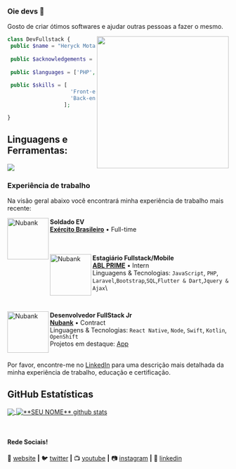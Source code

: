 ### Oie devs 👋

Gosto de criar ótimos softwares e ajudar outras pessoas a fazer o mesmo.

<img align="right" width="300" src="https://i2.wp.com/allhtaccess.info/wp-content/uploads/2018/03/programming.gif?fit=1281%2C716&ssl=1" />

```php
class DevFullstack {
 public $name = "Heryck Mota";
 
 public $acknowledgements = ['MVC','structured database','Backend','Frontend(loading)'];
 
 public $languages = ['PHP', 'JS']; 
 
 public $skills = [ 
                    'Front-end' => ['Jquery', 'Ajax', 'Bootstrap']
                    'Back-end' => ['Laravel','SQL','Node']
                  ];

}
```

## **Linguagens e Ferramentas:**  
<p align="left">
  <a href="https://skillicons.dev">
    <img src="https://skillicons.dev/icons?i=php,laravel,nodejs,html,css,bootstrap,js,jquery,git" />
  </a>
</p>
<!-- <code><img height="30" src="https://raw.githubusercontent.com/github/explore/80688e429a7d4ef2fca1e82350fe8e3517d3494d/topics/android/android.png"></code>
<code><img height="30" src="https://raw.githubusercontent.com/github/explore/80688e429a7d4ef2fca1e82350fe8e3517d3494d/topics/kotlin/kotlin.png"></code>
<code><img height="30" src="https://raw.githubusercontent.com/github/explore/80688e429a7d4ef2fca1e82350fe8e3517d3494d/topics/firebase/firebase.png"></code>
<code><img height="30" src="https://raw.githubusercontent.com/github/explore/80688e429a7d4ef2fca1e82350fe8e3517d3494d/topics/java/java.png"></code>
<code><img height="30" src="https://raw.githubusercontent.com/github/explore/80688e429a7d4ef2fca1e82350fe8e3517d3494d/topics/javascript/javascript.png"></code>
<code><img height="30" src="https://raw.githubusercontent.com/github/explore/80688e429a7d4ef2fca1e82350fe8e3517d3494d/topics/visual-studio-code/visual-studio-code.png"></code>
<code><img height="30" src="https://raw.githubusercontent.com/github/explore/80688e429a7d4ef2fca1e82350fe8e3517d3494d/topics/git/git.png"></code>
<code><img height="30" src="https://raw.githubusercontent.com/github/explore/80688e429a7d4ef2fca1e82350fe8e3517d3494d/topics/terminal/terminal.png"></code>
<code><img height="30" src="https://raw.githubusercontent.com/github/explore/80688e429a7d4ef2fca1e82350fe8e3517d3494d/topics/html/html.png"></code>
<code><img height="30" src="https://raw.githubusercontent.com/github/explore/80688e429a7d4ef2fca1e82350fe8e3517d3494d/topics/css/css.png"></code> -->

### Experiência de trabalho
Na visão geral abaixo você encontrará minha experiência de trabalho mais recente:

[<img align="left" height="94px" width="94px" alt="Nubank" src="https://v5j9q4b5.rocketcdn.me/wp-content/uploads/2021/04/simbolos-do-exercito-brasileiro-o-que-representam-os-emblemas-militares.jpg"/>](https://nubank.com.br/)

**Soldado EV** \
[**Exército Brasileiro**](https://www.spacex.com/) • Full-time \
 \
<br/>

[<img align="left" height="94px" width="94px" alt="Nubank" src="https://is1-ssl.mzstatic.com/image/thumb/Purple115/v4/7a/d2/a6/7ad2a6af-3e41-34a8-2a76-76a078052f01/source/512x512bb.jpg"/>](https://nubank.com.br/)

**Estagiário Fullstack/Mobile** \
[**ABL PRIME**](https://rocketseat.com.br/) • Intern \
Linguagens & Tecnologias: `JavaScript`, `PHP`, `Laravel`,`Bootstrap`,`SQL`,`Flutter & Dart`,`Jquery & Ajax`\
<!-- Projetos em destaque: [Ignite](), [Bootcamp]() -->
<br/>

[<img align="left" height="94px" width="94px" alt="Nubank" src="https://v5j9q4b5.rocketcdn.me/wp-content/uploads/2021/04/simbolos-do-exercito-brasileiro-o-que-representam-os-emblemas-militares.jpg](https://netsuprema.com.br/assets/images/logo.png"/>](https://nubank.com.br/)

**Desenvolvedor FullStack Jr** \
[**Nubank**](https://nubank.com.br/) • Contract \
Linguagens & Tecnologias: `React Native`, `Node`, `Swift`, `Kotlin`, `OpenShift` \
Projetos em destaque: [App](https://nubank.com.br/)
<br/>
<br/>

Por favor, encontre-me no [LinkedIn](https://www.linkedin.com/in/put-here-your-username/) para uma descrição mais detalhada da minha experiência de trabalho, educação e certificação.

## **GitHub Estatísticas**

<a href="https://github.com/Gurupreet">
  <img align="center" src="https://github-readme-stats.vercel.app/api/top-langs/?username=vanessaswerts&theme=dracula&hide_langs_below=1" />
</a>

<a href="https://github.com/Gurupreet">
 <img align="center" src="https://github-readme-stats.vercel.app/api?username=vanessaswerts&show_icons=true&theme=dracula&line_height=27" alt="**SEU NOME** github stats"/>
</a>

[website]: https://codedev.ga/
[twitter]: https://twitter.com/SEUTWITTER
[youtube]: https://www.youtube.com/user/SEUYOUTUBE/
[instagram]: https://www.instagram.com/SEUINSTAGRAM/
[linkedin]: https://www.linkedin.com/in/SEULINKEDIN/
<br>

#### Rede Sociais!

🏡 [website][website] **|** 
🐦 [twitter][twitter] **|** 
📺 [youtube][youtube] **|** 
📷 [instagram][instagram] **|** 
👔 [linkedin][linkedin]
